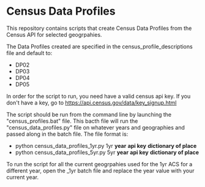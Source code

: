 # Census Data Profiles
This repository contains scripts that create Census Data Profiles from the Census API for selected geogrpahies.

The Data Profiles created are specified in the census_profile_descriptions file and default to:
* DP02
* DP03
* DP04
* DP05

In order for the script to run, you need have a valid census api key. If you don't have a key, go to https://api.census.gov/data/key_signup.html

The script should be run from the command line by launching the "census_profiles.bat" file. This bacth file will run the "census_data_profiles.py" file on whatever years and geographies and passed along in the batch file.
The file format is:
* python census_data_profiles_1yr.py 1yr **year** **api key** **dictionary of place**
* python census_data_profiles_5yr.py 5yr **year** **api key** **dictionary of place**
	
To run the script for all the current geogrpahies used for the 1yr ACS for a different year, open the _1yr batch file and replace the year value with your current year.
 

